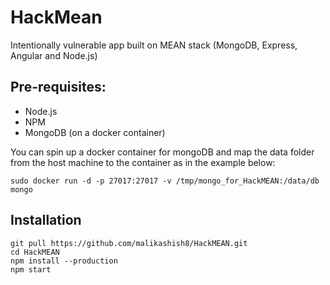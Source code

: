 
# HackMean
Intentionally vulnerable app built on MEAN stack (MongoDB, Express, Angular and Node.js) 

## Pre-requisites:
- Node.js
- NPM
- MongoDB (on a docker container)

You can spin up a docker container for mongoDB and map the data folder from the host machine to the container as in the example below:
```
sudo docker run -d -p 27017:27017 -v /tmp/mongo_for_HackMEAN:/data/db mongo
```

## Installation
```
git pull https://github.com/malikashish8/HackMEAN.git
cd HackMEAN
npm install --production
npm start
```
